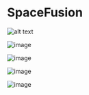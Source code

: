 # SpaceFusion

![alt text](![image](https://github.com/Renfrew100/SpaceFusion/assets/37605427/b3fabe25-b915-42af-b484-4f13e6fc231b))

![image](https://github.com/Renfrew100/SpaceFusion/assets/37605427/06187763-c35f-4418-ba68-85f71d3403a2)

![image](https://github.com/Renfrew100/SpaceFusion/assets/37605427/30bb42d0-6dff-4875-9c83-8e5aeb3ca4a9)

![image](https://github.com/Renfrew100/SpaceFusion/assets/37605427/2c1efadb-a581-4186-b859-f549ce06757d)

![image](https://github.com/Renfrew100/SpaceFusion/assets/37605427/a9914fd6-f6ea-45d6-8ed2-db09751a9900)
